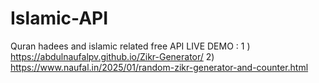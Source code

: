 # Islamic-API
Quran hadees and islamic related free API 
LIVE DEMO : 1 ) https://abdulnaufalpv.github.io/Zikr-Generator/
 2) https://www.naufal.in/2025/01/random-zikr-generator-and-counter.html
